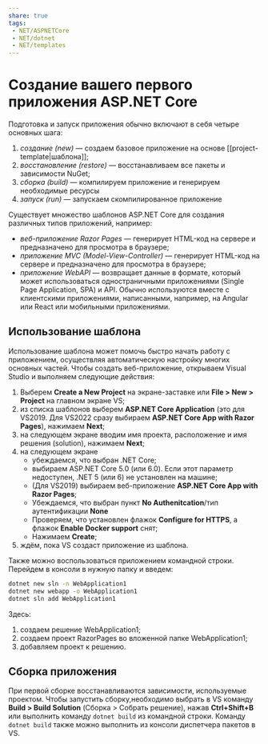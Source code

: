```yaml
---
share: true
tags:
 - NET/ASPNETCore
 - NET/dotnet
 - NET/templates
---
```

# Создание вашего первого приложения ASP.NET Core
Подготовка и запуск приложения обычно включают в себя четыре основных шага:
1. *создание (new)* — создаем базовое приложение на основе [[project-template|шаблона]];
2. *восстановление (restore)* — восстанавливаем все пакеты и зависимости NuGet;
3. *сборка (build)* — компилируем приложение и генерируем необходимые ресурсы
4. *запуск (run)* — запускаем скомпилированное приложение

Существует множество шаблонов ASP.NET Core для создания различных типов приложений, например:
- *веб-приложение Razor Pages* — генерирует HTML-код на сервере и предназначено для просмотра в браузере;
- *приложение MVC (Model-View-Controller)* — генерирует HTML-код на сервере и предназначено для просмотра в браузере;
- *приложение WebAPI* — возвращает данные в формате, который может использоваться одностраничными приложениями (Single Page Application, SPA) и API. Обычно используются вместе с клиентскими приложениями, написанными, например, на Angular или React или мобильными приложениями.
## Использование шаблона
Использование шаблона может помочь быстро начать работу с приложением, осуществляя автоматическую настройку многих основных частей.
Чтобы создать веб-приложение, открываем Visual Studio и выполняем следующие действия:
1. Выберем **Create a New Project** на экране-заставке или **File > New > Project** на главном экране VS;
2. из списка шаблонов выберем **ASP.NET Core Application** (это для VS2019. Для VS2022 сразу выбираем **ASP.NET Core App with Razor Pages**), нажимаем **Next**;
3. на следующем экране вводим имя проекта, расположение и имя решения (solution), нажимаем **Next**;
4. на следующем экране
	-  убеждаемся, что выбран .NET Core;
	-  выбираем ASP.NET Core 5.0 (или 6.0). Если этот параметр недоступен, .NET 5 (или 6) не установлен на машине;
	- (Для VS2019) выбираем веб-приложение **ASP.NET Core App with Razor Pages**;
	- Убеждаемся, что выбран пункт **No Authenitcation**/тип аутентификации **None**
	- Проверяем, что установлен флажок **Configure for HTTPS**, а флажок **Enable Docker support** снят;
	- Нажимаем **Create**;
5. ждём, пока VS создаст приложение из шаблона.

Также можно воспользоваться приложением командной строки. Перейдем в консоли в нужную папку и введем:
```bash
dotnet new sln -n WebApplication1
dotnet new webapp -o WebApplication1
dotnet sln add WebApplication1

```
Здесь:
1. создаем решение WebApplication1;
2. создаем проект RazorPages во вложенной папке WebApplication1;
3. добавляем проект к решению.

## Сборка приложения
При первой сборке восстанавливаются зависимости, используемые проектом.
Чтобы запустить сборку,необходимо выбрать в VS команду **Build > Build Solution** (Сборка > Собрать решение), нажав **Ctrl+Shift+B** или выполнить команду `dotnet build` из командной строки.
Команду `dotnet build` также можно выполнить из консоли диспетчера пакетов в VS.